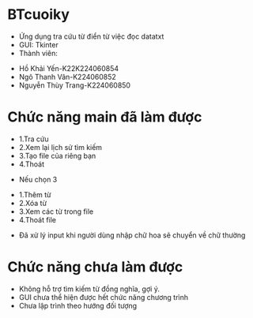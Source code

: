 # BTcuoiky
- Ứng dụng tra cứu từ điển từ việc đọc datatxt
- GUI: Tkinter 
- Thành viên:
+ Hồ Khải Yến-K22K224060854
+ Ngô Thanh Vân-K224060852
+ Nguyễn Thùy Trang-K224060850
# Chức năng main đã làm được
+ 1.Tra cứu
+ 2.Xem lại lịch sử tìm kiếm
+ 3.Tạo file của riêng bạn
+ 4.Thoát
- Nếu chọn 3
+ 1.Thêm từ
+ 2.Xóa từ
+ 3.Xem các từ trong file
+ 4.Thoát file
- Đã xử lý input khi người dùng nhập chữ hoa sẽ chuyển về chữ thường
# Chức năng chưa làm được
- Không hỗ trợ tìm kiếm từ đồng nghĩa, gợi ý.
- GUI chưa thể hiện được hết chức năng chương trình 
- Chưa lập trình theo hướng đối tượng
